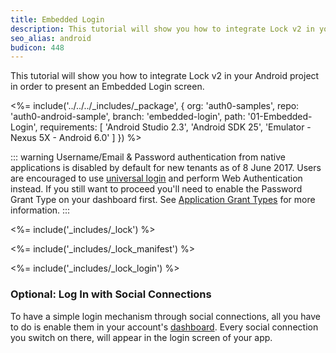 ```yaml
---
title: Embedded Login
description: This tutorial will show you how to integrate Lock v2 in your Android project in order to present an Embedded Login screen.
seo_alias: android
budicon: 448
---
```


This tutorial will show you how to integrate Lock v2 in your Android project in order to present an Embedded Login screen.

<%= include('../../../_includes/_package', {
  org: 'auth0-samples',
  repo: 'auth0-android-sample',
  branch: 'embedded-login',
  path: '01-Embedded-Login',
  requirements: [
    'Android Studio 2.3',
    'Android SDK 25',
    'Emulator - Nexus 5X - Android 6.0'
  ]
}) %>

::: warning
Username/Email & Password authentication from native applications is disabled by default for new tenants as of 8 June 2017. Users are encouraged to use [universal login](/hosted-pages/login) and perform Web Authentication instead. If you still want to proceed you'll need to enable the Password Grant Type on your dashboard first. See [Application Grant Types](/applications/application-grant-types) for more information.
:::

<%= include('_includes/_lock') %>

<%= include('_includes/_lock_manifest') %>

<%= include('_includes/_lock_login') %>

### Optional: Log In with Social Connections

To have a simple login mechanism through social connections, all you have to do is enable them in your account's [dashboard](${manage_url}/#/connections/social). Every social connection you switch on there, will appear in the login screen of your app.
